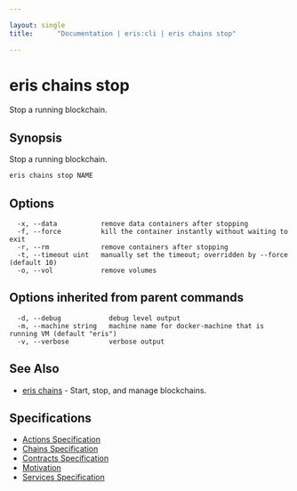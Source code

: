 ```yaml
---

layout: single
title:      "Documentation | eris:cli | eris chains stop"

---
```


# eris chains stop

Stop a running blockchain.

## Synopsis

Stop a running blockchain.

```bash
eris chains stop NAME
```

## Options

```
  -x, --data           remove data containers after stopping
  -f, --force          kill the container instantly without waiting to exit
  -r, --rm             remove containers after stopping
  -t, --timeout uint   manually set the timeout; overridden by --force (default 10)
  -o, --vol            remove volumes
```

## Options inherited from parent commands

```
  -d, --debug            debug level output
  -m, --machine string   machine name for docker-machine that is running VM (default "eris")
  -v, --verbose          verbose output
```

## See Also

* [eris chains](/docs/documentation/cli/0.11.3/eris_chains/)	 - Start, stop, and manage blockchains.

## Specifications

* [Actions Specification](/docs/documentation/cli/0.11.3/actions_specification/)
* [Chains Specification](/docs/documentation/cli/0.11.3/chains_specification/)
* [Contracts Specification](/docs/documentation/cli/0.11.3/contracts_specification/)
* [Motivation](/docs/documentation/cli/0.11.3/motivation/)
* [Services Specification](/docs/documentation/cli/0.11.3/services_specification/)

